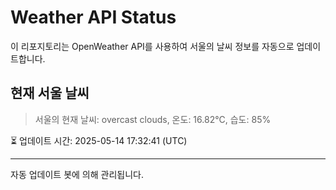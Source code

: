 
# Weather API Status

이 리포지토리는 OpenWeather API를 사용하여 서울의 날씨 정보를 자동으로 업데이트합니다.

## 현재 서울 날씨
> 서울의 현재 날씨: overcast clouds, 온도: 16.82°C, 습도: 85%

⏳ 업데이트 시간: 2025-05-14 17:32:41 (UTC)

---
자동 업데이트 봇에 의해 관리됩니다.
